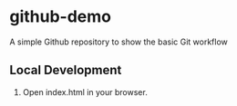 # github-demo
A simple Github repository to show the basic Git workflow

## Local Development

1. Open index.html in your browser.


